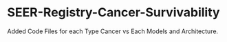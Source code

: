 # SEER-Registry-Cancer-Survivability

Added Code Files for each Type Cancer vs Each Models and Architecture.
